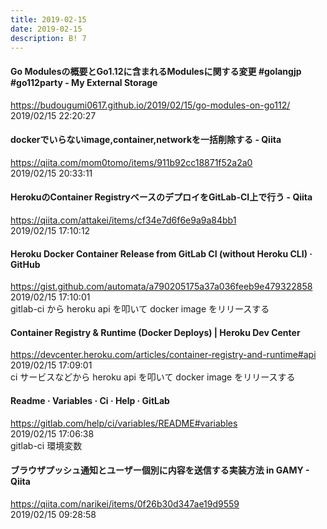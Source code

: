 ```yaml
---
title: 2019-02-15
date: 2019-02-15
description: B! 7
---
```


#### Go Modulesの概要とGo1.12に含まれるModulesに関する変更 #golangjp #go112party - My External Storage
https://budougumi0617.github.io/2019/02/15/go-modules-on-go112/<br>
2019/02/15 22:20:27<br>


#### dockerでいらないimage,container,networkを一括削除する - Qiita
https://qiita.com/mom0tomo/items/911b92cc18871f52a2a0<br>
2019/02/15 20:33:11<br>


#### HerokuのContainer RegistryベースのデプロイをGitLab-CI上で行う - Qiita
https://qiita.com/attakei/items/cf34e7d6f6e9a9a84bb1<br>
2019/02/15 17:10:12<br>


#### Heroku Docker Container Release from GitLab CI (without Heroku CLI) · GitHub
https://gist.github.com/automata/a790205175a37a036feeb9e479322858<br>
2019/02/15 17:10:01<br>
gitlab-ci から heroku api を叩いて docker image をリリースする


#### Container Registry & Runtime (Docker Deploys) | Heroku Dev Center
https://devcenter.heroku.com/articles/container-registry-and-runtime#api<br>
2019/02/15 17:09:01<br>
ci サービスなどから heroku api を叩いて docker image をリリースする


#### Readme · Variables · Ci · Help · GitLab
https://gitlab.com/help/ci/variables/README#variables<br>
2019/02/15 17:06:38<br>
gitlab-ci 環境変数


#### ブラウザプッシュ通知とユーザー個別に内容を送信する実装方法 in GAMY - Qiita
https://qiita.com/narikei/items/0f26b30d347ae19d9559<br>
2019/02/15 09:28:58<br>


